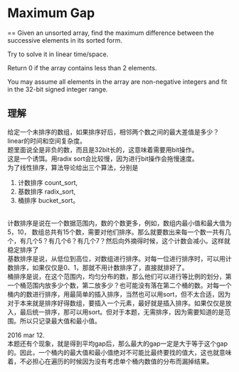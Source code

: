 # Maximum Gap
==
Given an unsorted array, find the maximum difference between the successive elements in its sorted form.

Try to solve it in linear time/space.

Return 0 if the array contains less than 2 elements.

You may assume all elements in the array are non-negative integers and fit in the 32-bit signed integer range.

## 理解
给定一个未排序的数组，如果排序好后，相邻两个数之间的最大差值是多少？<br>
linear的时间和空间复杂度。<br>
题里面说全是非负的数，而且是32bit长的，这意味着需要用bit操作。<br>
这是一个诱饵。用radix sort会比较慢，因为进行bit操作会拖慢速度。<br>
为了线性排序，算法导论给出三个算法，分别是
 1. 计数排序 count_sort, 
 2. 基数排序 radix_sort, 
 3. 桶排序 bucket_sort。
 <br>
计数排序是说在一个数据范围内，数的个数更多，例如，数组内最小值和最大值为5，10， 数组总共有15个数，需要对他们排序。那么就要数出来每一个数一共有几个，有几个5？有几个6？有几个7？然后向外摘得时候，这个计数会减小。这样就稳定排序了<br>
基数排序是说，从低位到高位，对数组进行排序。对每一位进行排序时，可以用计数排序，如果仅仅是0、1，那就不用计数排序了，直接就排好了。<br>
桶排序是说，在这个范围内，均匀分布的数，那么他们可以进行等比例的划分，第一个桶范围内放多少个数，第二放多少？也可能没有落在第二个桶的数。对每一个桶内的数进行排序，用最简单的插入排序，当然也可以用sort，但不太合适，因为对于本来就是排序好得数组，要插入一个元素，最好就是插入排序。如果仅仅是放入，最后统一排序，那可以用sort。但对于本题，无需排序，因为需要知道的是范围。所以只记录最大值和最小值。<br>

2016 mar 12. <br>
本题还有个现象，就是得到平均gap后，那么最大的gap一定是大于等于这个gap的。因此，一个桶内的最大值和最小值绝对不可能比最终要找的值大，这也就意味着，不必担心在遍历的时候因为没有考虑单个桶内数值的分布而漏掉结果。